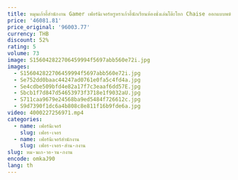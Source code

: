 ```yaml
---
title: หมุนเก้าอี้สํานักงาน Gamer เฟอร์นิเจอร์หรูหราเก้าอี้นักเรียนห้องนั่งเล่นโต๊ะโยก Chaise ออกแบบพนักพิง Silla สบาย
price: '46081.81'
price_original: '96003.77'
currency: THB
discount: 52%
rating: 5
volume: 73
image: S156042822706459994f5697abb560e72i.jpg
images:
  - S156042822706459994f5697abb560e72i.jpg
  - Se752dd0baac44247ad0761e0fa5c4fd4a.jpg
  - Se4cdbe509bfd4e82a17f7c3eaaf6dd57E.jpg
  - Sbcb1f7d847d54653973f3718e1f9032aU.jpg
  - S711caa9679e24568ba9ed5484f726612c.jpg
  - S9d7390f1dc6a4b808c8e811f16b9fde6a.jpg
video: 4000227256971.mp4
categories:
  - name: เฟอร์นิเจอร์
    slug: เฟอร-เจอร
  - name: เฟอร์นิเจอร์สำนักงาน
    slug: เฟอร-เจอร-สำน-กงาน
slug: หม-นเก-าอ-าน-กงาน
encode: omkaJ90
lang: th
---
```

  